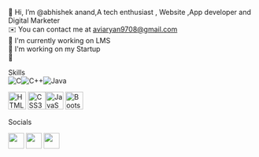 👋 Hi, I’m @abhishek anand,A tech enthusiast , Website ,App developer and Digital Marketer<br>
✉️ You can contact me at aviaryan9708@gmail.com<br>
🚀 I'm currently working on LMS<br>
🧠 I'm working on my Startup<br>
👀 

Skills<br>
<img alt="C" src="https://camo.githubusercontent.com/a57fcfd85c1aa5642b0a592c7ef06ebdb570259d18b495409831e39f7c9655a5/68747470733a2f2f696d672e736869656c64732e696f2f62616467652f632d2532333030353939432e7376673f267374796c653d666f722d7468652d6261646765266c6f676f3d63266c6f676f436f6c6f723d7768697465" data-canonical-src="https://img.shields.io/badge/c-%2300599C.svg?&amp;style=for-the-badge&amp;logo=c&amp;logoColor=white" style="max-width: 100%;"><img alt="C++" src="https://camo.githubusercontent.com/22adfb1d85bcb2de22efe8036b9ba680ccf43a8303ce921c934b994607400754/68747470733a2f2f696d672e736869656c64732e696f2f62616467652f632b2b2d2532333030353939432e7376673f267374796c653d666f722d7468652d6261646765266c6f676f3d63253242253242266f676f436f6c6f723d7768697465" data-canonical-src="https://img.shields.io/badge/c++-%2300599C.svg?&amp;style=for-the-badge&amp;logo=c%2B%2B&amp;ogoColor=white" style="max-width: 100%;"><img alt="Java" src="https://camo.githubusercontent.com/19f686ee7be9e84e002135a16411658939d431a3f6c7f513498ff2d1e511b5b9/68747470733a2f2f696d672e736869656c64732e696f2f62616467652f6a6176612d2532334544384230302e7376673f267374796c653d666f722d7468652d6261646765266c6f676f3d6a617661266c6f676f436f6c6f723d7768697465" data-canonical-src="https://img.shields.io/badge/java-%23ED8B00.svg?&amp;style=for-the-badge&amp;logo=java&amp;logoColor=white" style="max-width: 100%;">


<a href="https://developer.mozilla.org/en-US/docs/Glossary/HTML5" rel="nofollow"><img src="https://raw.githubusercontent.com/danielcranney/readme-generator/main/public/icons/skills/html5-colored.svg" width="36" height="36" alt="HTML5" style="max-width: 100%;"></a> <img src="https://raw.githubusercontent.com/danielcranney/readme-generator/main/public/icons/skills/css3-colored.svg" width="36" height="36" alt="CSS3" style="max-width: 100%;"><a href="https://developer.mozilla.org/en-US/docs/Web/JavaScript" rel="nofollow"><img src="https://raw.githubusercontent.com/danielcranney/readme-generator/main/public/icons/skills/javascript-colored.svg" width="36" height="36" alt="JavaScript" style="max-width: 100%;"></a>
<img src="https://raw.githubusercontent.com/danielcranney/readme-generator/main/public/icons/skills/bootstrap-colored.svg" width="36" height="36" alt="Bootstrap" style="max-width: 100%;">

Socials <br>
<p align="left" dir="auto"> <a href="https://www.github.com/minkuweb"><img src="https://raw.githubusercontent.com/danielcranney/readme-generator/main/public/icons/socials/github-dark.svg" width="32" height="32" style="max-width: 100%;"></a> <a href="https://www.linkedin.com/in/minkuweb" rel="nofollow"><img src="https://raw.githubusercontent.com/danielcranney/readme-generator/main/public/icons/socials/linkedin.svg" width="32" height="32" style="max-width: 100%;"></a>  <a href="https://www.twitter.com/abhishek_code" rel="nofollow"><img src="https://raw.githubusercontent.com/danielcranney/readme-generator/main/public/icons/socials/twitter.svg" width="32" height="32" style="max-width: 100%;"></a></p>
   
<!---
MINKUWEB/MINKUWEB is a ✨ special ✨ repository because its `README.md` (this file) appears on your GitHub profile.
You can click the Preview link to take a look at your changes.
--->
